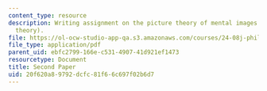 ```yaml
---
content_type: resource
description: Writing assignment on the picture theory of mental images (or the depictive
  theory).
file: https://ol-ocw-studio-app-qa.s3.amazonaws.com/courses/24-08j-philosophical-issues-in-brain-science-spring-2009/20f620a89792dcfc81f66c697f02b6d7_MIT24_08JS09_assn04.pdf
file_type: application/pdf
parent_uid: ebfc2799-166e-c531-4907-41d921ef1473
resourcetype: Document
title: Second Paper
uid: 20f620a8-9792-dcfc-81f6-6c697f02b6d7
---
```

